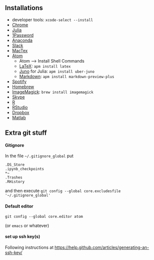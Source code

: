## Installations
 - developer tools: `xcode-select --install`
 - [Chrome](https://www.google.ca/chrome/browser/desktop/index.html)
 - [Julia](http://julialang.org/downloads/)
 - [1Password](https://agilebits.com/downloads)
 - [Anaconda](https://www.continuum.io/downloads)
 - [Slack](https://slack.com/downloads/osx)
 - [MacTex](https://www.tug.org/mactex/)
 - [Atom](https://atom.io/)
   - Atom --> Install Shell Commands
   - [LaTeX](https://atom.io/packages/latex): `apm install latex`
   - [Juno](https://github.com/JunoLab/uber-juno/blob/master/setup.md) for Julia: `apm install uber-juno`
   - [Markdown](https://atom.io/packages/markdown-preview-plus): `apm install markdown-preview-plus`
 - [Spotify](https://www.spotify.com/ca-en/download/other/)
 - [Homebrew](http://brew.sh/)
 - [ImageMagick](https://www.imagemagick.org/script/binary-releases.php#macosx): `brew install imagemagick`
 - [Skype](https://www.skype.com/en/download-skype/skype-for-computer/)
 - [R](https://cran.rstudio.com/bin/macosx/)
 - [RStudio](https://www.rstudio.com/products/rstudio/download/)
 - [Dropbox](https://www.dropbox.com/downloading)
 - [Matlab](https://www.mathworks.com/downloads/)

## Extra git stuff

#### Gitignore
In the file `~/.gitignore_global` put

```
.DS_Store
.ipynb_checkpoints
*~
.Trashes
.RHistory
```

and then execute `git config --global core.excludesfile '~/.gitignore_global'`

#### Default editor

```
git config --global core.editor atom
```
(or `emacs` or whatever) 

#### set up ssh key(s)

Following instructions at https://help.github.com/articles/generating-an-ssh-key/
